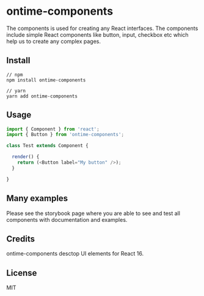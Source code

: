 <h1>ontime-components</h1>

The components is used for creating any React interfaces. The components include simple React components like button, input, checkbox etc which help us to create any complex pages.

<h2>Install</h2>

```
// npm
npm install ontime-components

// yarn
yarn add ontime-components
```

<h2>Usage</h2>

```javascript
import { Component } from 'react';
import { Button } from 'ontime-components';

class Test extends Component {

  render() {
    return (<Button label="My button" />);
  }

}
```

<h2>Many examples</h2>

Please see the storybook page where you are able to see and test all components with documentation and examples.

<h2>Credits</h2>

ontime-components desctop UI elements for React 16.

<h2>License</h2>

MIT
